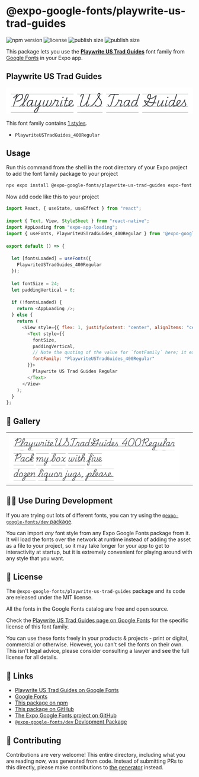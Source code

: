 # @expo-google-fonts/playwrite-us-trad-guides

![npm version](https://flat.badgen.net/npm/v/@expo-google-fonts/playwrite-us-trad-guides)
![license](https://flat.badgen.net/github/license/expo/google-fonts)
![publish size](https://flat.badgen.net/packagephobia/install/@expo-google-fonts/playwrite-us-trad-guides)
![publish size](https://flat.badgen.net/packagephobia/publish/@expo-google-fonts/playwrite-us-trad-guides)

This package lets you use the [**Playwrite US Trad Guides**](https://fonts.google.com/specimen/Playwrite+US+Trad+Guides) font family from [Google Fonts](https://fonts.google.com/) in your Expo app.

## Playwrite US Trad Guides

![Playwrite US Trad Guides](./font-family.png)

This font family contains [1 styles](#-gallery).

- `PlaywriteUSTradGuides_400Regular`

## Usage

Run this command from the shell in the root directory of your Expo project to add the font family package to your project

```sh
npx expo install @expo-google-fonts/playwrite-us-trad-guides expo-font expo-app-loading
```

Now add code like this to your project

```js
import React, { useState, useEffect } from "react";

import { Text, View, StyleSheet } from "react-native";
import AppLoading from "expo-app-loading";
import { useFonts, PlaywriteUSTradGuides_400Regular } from '@expo-google-fonts/playwrite-us-trad-guides';

export default () => {

  let [fontsLoaded] = useFonts({
    PlaywriteUSTradGuides_400Regular
  });

  let fontSize = 24;
  let paddingVertical = 6;

  if (!fontsLoaded) {
    return <AppLoading />;
  } else {
    return (
      <View style={{ flex: 1, justifyContent: "center", alignItems: "center" }}>
        <Text style={{
          fontSize,
          paddingVertical,
          // Note the quoting of the value for `fontFamily` here; it expects a string!
          fontFamily: "PlaywriteUSTradGuides_400Regular"
        }}>
          Playwrite US Trad Guides Regular
        </Text>
      </View>
    );
  }
};
```

## 🔡 Gallery


||||
|-|-|-|
|![PlaywriteUSTradGuides_400Regular](./PlaywriteUSTradGuides_400Regular.ttf.png)||||


## 👩‍💻 Use During Development

If you are trying out lots of different fonts, you can try using the [`@expo-google-fonts/dev` package](https://github.com/expo/google-fonts/tree/master/font-packages/dev#readme).

You can import _any_ font style from any Expo Google Fonts package from it. It will load the fonts over the network at runtime instead of adding the asset as a file to your project, so it may take longer for your app to get to interactivity at startup, but it is extremely convenient for playing around with any style that you want.


## 📖 License

The `@expo-google-fonts/playwrite-us-trad-guides` package and its code are released under the MIT license.

All the fonts in the Google Fonts catalog are free and open source.

Check the [Playwrite US Trad Guides page on Google Fonts](https://fonts.google.com/specimen/Playwrite+US+Trad+Guides) for the specific license of this font family.

You can use these fonts freely in your products & projects - print or digital, commercial or otherwise. However, you can't sell the fonts on their own. This isn't legal advice, please consider consulting a lawyer and see the full license for all details.

## 🔗 Links

- [Playwrite US Trad Guides on Google Fonts](https://fonts.google.com/specimen/Playwrite+US+Trad+Guides)
- [Google Fonts](https://fonts.google.com/)
- [This package on npm](https://www.npmjs.com/package/@expo-google-fonts/playwrite-us-trad-guides)
- [This package on GitHub](https://github.com/expo/google-fonts/tree/master/font-packages/playwrite-us-trad-guides)
- [The Expo Google Fonts project on GitHub](https://github.com/expo/google-fonts)
- [`@expo-google-fonts/dev` Devlopment Package](https://github.com/expo/google-fonts/tree/master/font-packages/dev)

## 🤝 Contributing

Contributions are very welcome! This entire directory, including what you are reading now, was generated from code. Instead of submitting PRs to this directly, please make contributions to [the generator](https://github.com/expo/google-fonts/tree/master/packages/generator) instead.
